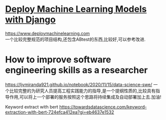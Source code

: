 # [Deploy Machine Learning Models with Django](https://www.deploymachinelearning.com)
https://www.deploymachinelearning.com     
一个比较完整规范的项目结构,还包含ABtest的东西,比较好,可以参考改进.


# How to improve software engineering skills as a researcher
https://ljvmiranda921.github.io/notebook/2020/11/15/data-science-swe/
一个比较完整的为研究人员提高工程实践能力的指导,是一个提纲性质的,比较具有指导作用,可以将上一个部署的服务按照这个思路将持续集成及自动部署加上去.加油!



Keyword extract with bert
https://towardsdatascience.com/keyword-extraction-with-bert-724efca412ea?gi=eb4637e1532